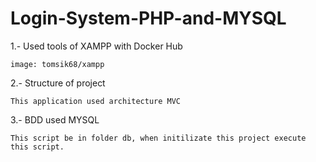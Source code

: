 # Login-System-PHP-and-MYSQL

1.- Used tools of XAMPP with Docker Hub

    image: tomsik68/xampp

2.- Structure of project

    This application used architecture MVC

3.- BDD used MYSQL

    This script be in folder db, when initilizate this project execute this script.

